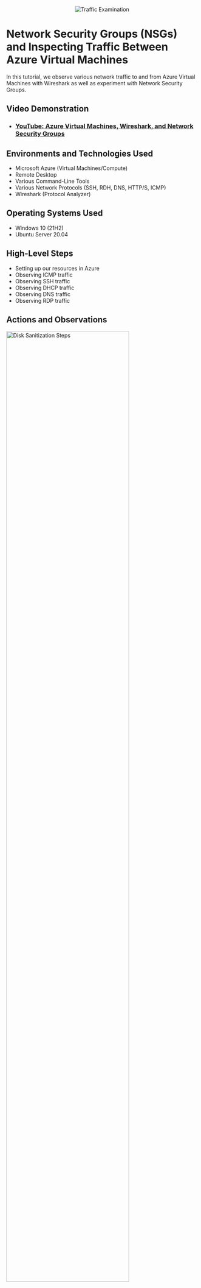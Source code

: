 <p align="center">
<img src="https://i.imgur.com/Ua7udoS.png" alt="Traffic Examination"/>
</p>

<h1>Network Security Groups (NSGs) and Inspecting Traffic Between Azure Virtual Machines</h1>
In this tutorial, we observe various network traffic to and from Azure Virtual Machines with Wireshark as well as experiment with Network Security Groups. <br />


<h2>Video Demonstration</h2>

- ### [YouTube: Azure Virtual Machines, Wireshark, and Network Security Groups](https://www.youtube.com)

<h2>Environments and Technologies Used</h2>

- Microsoft Azure (Virtual Machines/Compute)
- Remote Desktop
- Various Command-Line Tools
- Various Network Protocols (SSH, RDH, DNS, HTTP/S, ICMP)
- Wireshark (Protocol Analyzer)

<h2>Operating Systems Used </h2>

- Windows 10 (21H2)
- Ubuntu Server 20.04

<h2>High-Level Steps</h2>

- Setting up our resources in Azure
- Observing ICMP traffic
- Observing SSH traffic
- Observing DHCP traffic
- Observing DNS traffic
- Observing RDP traffic

<h2>Actions and Observations</h2>

<p>
<img src="https://i.imgur.com/DJmEXEB.png" height="80%" width="80%" alt="Disk Sanitization Steps"/>
</p>
<p>
Creating our resources:
Create a Resource Group in Azure

- Create a Windows 10 Virtual Machine (VM)
While creating the VM, select the previously created Resource Group

- Create a Linux (Ubuntu) VM
While create the VM, select the previously created Resource Group and Vnet
</p>
<br />

<p>
<img src="https://i.imgur.com/DJmEXEB.png" height="80%" width="80%" alt="Disk Sanitization Steps"/>
</p>
<p>
Observe the Virtual Network we created through Network Watcher in Azure.
</p>
<br />

<p>
<img src="https://i.imgur.com/DJmEXEB.png" height="80%" width="80%" alt="Disk Sanitization Steps"/>
</p>
<p>
Observing ICMP Traffic: 
Use Remote Desktop to connect to your Windows 10 Virtual Machine. Within the Virtual Machine, Install Wireshark.

Open Wireshark and filter for ICMP traffic only.

Retrieve the private IP address of the Ubuntu VM and attempt to ping it from within the Windows 10 VM. Observe ping requests and replies within WireShark
</p>
<br />
